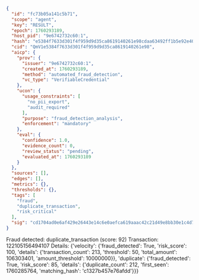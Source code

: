 ```json
{
  "id": "fc73b05a141c5b71",
  "scope": "agent",
  "key": "RESULT",
  "epoch": 1760293189,
  "host_pid": "9e6742732c60:1",
  "hash": "e5384f7633d301f4f959d9d35ca8619140261e98cdaa63492ff1b5e92e407b0b",
  "cid": "QmV1e5384f7633d301f4f959d9d35ca8619140261e98",
  "aicp": {
    "prov": {
      "issuer": "9e6742732c60:1",
      "created_at": 1760293189,
      "method": "automated_fraud_detection",
      "vc_type": "VerifiableCredential"
    },
    "ucon": {
      "usage_constraints": [
        "no_pii_export",
        "audit_required"
      ],
      "purpose": "fraud_detection_analysis",
      "enforcement": "mandatory"
    },
    "eval": {
      "confidence": 1.0,
      "evidence_count": 0,
      "review_status": "pending",
      "evaluated_at": 1760293189
    }
  },
  "sources": [],
  "edges": [],
  "metrics": {},
  "thresholds": {},
  "tags": [
    "fraud",
    "duplicate_transaction",
    "risk_critical"
  ],
  "sig": "cd1704ad0e6af429e26443e14c6e0aefca619aaac42c21d49e8bb30e1c4d74cd"
}
```

Fraud detected: duplicate_transaction (score: 92)
Transaction: 122105156494107
Details: {'velocity': {'fraud_detected': True, 'risk_score': 100, 'details': {'transaction_count': 213, 'threshold': 50, 'total_amount': 106303401, 'amount_threshold': 10000000}}, 'duplicate': {'fraud_detected': True, 'risk_score': 85, 'details': {'duplicate_count': 212, 'first_seen': 1760285764, 'matching_hash': 'c1327b457e76afdd'}}}